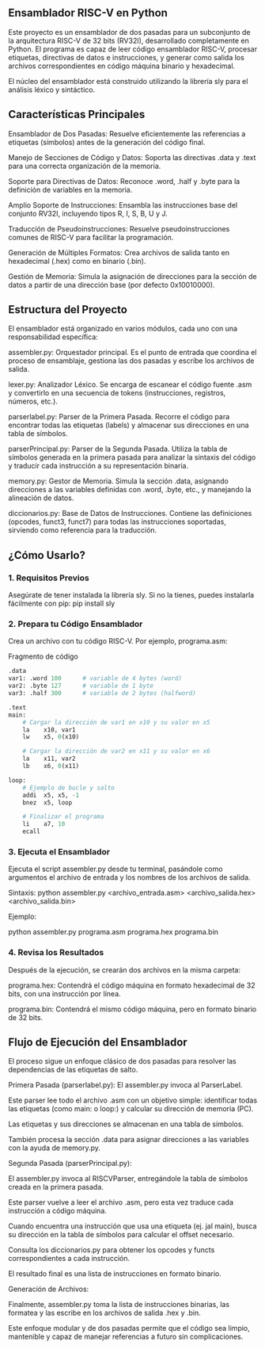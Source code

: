 
## Ensamblador RISC-V en Python 

Este proyecto es un ensamblador de dos pasadas para un subconjunto de la arquitectura RISC-V de 32 bits (RV32I), desarrollado completamente en Python. El programa es capaz de leer código ensamblador RISC-V, procesar etiquetas, directivas de datos e instrucciones, y generar como salida los archivos correspondientes en código máquina binario y hexadecimal.

El núcleo del ensamblador está construido utilizando la librería sly para el análisis léxico y sintáctico.

## Características Principales
Ensamblador de Dos Pasadas: Resuelve eficientemente las referencias a etiquetas (símbolos) antes de la generación del código final.

Manejo de Secciones de Código y Datos: Soporta las directivas .data y .text para una correcta organización de la memoria.

Soporte para Directivas de Datos: Reconoce .word, .half y .byte para la definición de variables en la memoria.

Amplio Soporte de Instrucciones: Ensambla las instrucciones base del conjunto RV32I, incluyendo tipos R, I, S, B, U y J.

Traducción de Pseudoinstrucciones: Resuelve pseudoinstrucciones comunes de RISC-V para facilitar la programación.

Generación de Múltiples Formatos: Crea archivos de salida tanto en hexadecimal (.hex) como en binario (.bin).

Gestión de Memoria: Simula la asignación de direcciones para la sección de datos a partir de una dirección base (por defecto 0x10010000).

## Estructura del Proyecto
El ensamblador está organizado en varios módulos, cada uno con una responsabilidad específica:

assembler.py: Orquestador principal. Es el punto de entrada que coordina el proceso de ensamblaje, gestiona las dos pasadas y escribe los archivos de salida.

lexer.py: Analizador Léxico. Se encarga de escanear el código fuente .asm y convertirlo en una secuencia de tokens (instrucciones, registros, números, etc.).

parserlabel.py: Parser de la Primera Pasada. Recorre el código para encontrar todas las etiquetas (labels) y almacenar sus direcciones en una tabla de símbolos.

parserPrincipal.py: Parser de la Segunda Pasada. Utiliza la tabla de símbolos generada en la primera pasada para analizar la sintaxis del código y traducir cada instrucción a su representación binaria.

memory.py: Gestor de Memoria. Simula la sección .data, asignando direcciones a las variables definidas con .word, .byte, etc., y manejando la alineación de datos.

diccionarios.py: Base de Datos de Instrucciones. Contiene las definiciones (opcodes, funct3, funct7) para todas las instrucciones soportadas, sirviendo como referencia para la traducción.

## ¿Cómo Usarlo? 

### 1. Requisitos Previos
Asegúrate de tener instalada la librería sly. Si no la tienes, puedes instalarla fácilmente con pip:
pip install sly

### 2. Prepara tu Código Ensamblador
Crea un archivo con tu código RISC-V. Por ejemplo, programa.asm:

Fragmento de código

```python
.data
var1: .word 100      # variable de 4 bytes (word)
var2: .byte 127      # variable de 1 byte
var3: .half 300      # variable de 2 bytes (halfword)

.text
main:
    # Cargar la dirección de var1 en x10 y su valor en x5
    la    x10, var1
    lw    x5, 0(x10)

    # Cargar la dirección de var2 en x11 y su valor en x6
    la    x11, var2
    lb    x6, 0(x11)

loop:
    # Ejemplo de bucle y salto
    addi  x5, x5, -1
    bnez  x5, loop

    # Finalizar el programa
    li    a7, 10
    ecall
```

### 3. Ejecuta el Ensamblador
Ejecuta el script assembler.py desde tu terminal, pasándole como argumentos el archivo de entrada y los nombres de los archivos de salida.

Sintaxis:
python assembler.py <archivo_entrada.asm> <archivo_salida.hex> <archivo_salida.bin>

Ejemplo:

python assembler.py programa.asm programa.hex programa.bin

### 4. Revisa los Resultados
Después de la ejecución, se crearán dos archivos en la misma carpeta:

programa.hex: Contendrá el código máquina en formato hexadecimal de 32 bits, con una instrucción por línea.

programa.bin: Contendrá el mismo código máquina, pero en formato binario de 32 bits.

## Flujo de Ejecución del Ensamblador 
El proceso sigue un enfoque clásico de dos pasadas para resolver las dependencias de las etiquetas de salto.

Primera Pasada (parserlabel.py):
El assembler.py invoca al ParserLabel.

Este parser lee todo el archivo .asm con un objetivo simple: identificar todas las etiquetas (como main: o loop:) y calcular su dirección de memoria (PC).

Las etiquetas y sus direcciones se almacenan en una tabla de símbolos.

También procesa la sección .data para asignar direcciones a las variables con la ayuda de memory.py.

Segunda Pasada (parserPrincipal.py):

El assembler.py invoca al RISCVParser, entregándole la tabla de símbolos creada en la primera pasada.

Este parser vuelve a leer el archivo .asm, pero esta vez traduce cada instrucción a código máquina.

Cuando encuentra una instrucción que usa una etiqueta (ej. jal main), busca su dirección en la tabla de símbolos para calcular el offset necesario.

Consulta los diccionarios.py para obtener los opcodes y functs correspondientes a cada instrucción.

El resultado final es una lista de instrucciones en formato binario.

Generación de Archivos:

Finalmente, assembler.py toma la lista de instrucciones binarias, las formatea y las escribe en los archivos de salida .hex y .bin.

Este enfoque modular y de dos pasadas permite que el código sea limpio, mantenible y capaz de manejar referencias a futuro sin complicaciones.